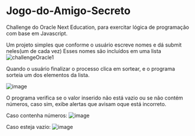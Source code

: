# Jogo-do-Amigo-Secreto
Challenge do Oracle Next Education, para exercitar lógica de programação com base em Javascript.

Um projeto simples que conforme o usuário escreve nomes e dá submit neles(um de cada vez)
Esses nomes são incluídos em uma lista 
![challengeOracle1](https://github.com/user-attachments/assets/05873713-c061-479b-be88-5d96b946aef0)

Quando o usuário finalizar o processo clica em sortear, e o programa sorteia um dos elementos da lista.

![image](https://github.com/user-attachments/assets/c58087a1-240f-4f7e-962c-e2bb3e04f35f)


O programa verifica se o valor inserido não está vazio ou se não contém números,
caso sim, exibe alertas que avisam oque está incorreto.

Caso contenha números:
![image](https://github.com/user-attachments/assets/aa76a831-4fb1-4d13-a276-6edab9b15663)

Caso esteja vazio:
![image](https://github.com/user-attachments/assets/be98b69c-f2a6-409d-a766-706bf5792cbf)

